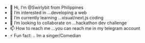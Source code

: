 - 👋 Hi, I’m @Swirlybit from Philippines
- 👀 I’m interested in ...developing a web
- 🌱 I’m currently learning ...visual/next.js coding
- 💞️ I’m looking to collaborate on ...hackathon dev challenge
- 📫 How to reach me ...you can reach me in my telegram account
- ⚡ Fun fact: .. Im a singer/Comedian

<!---
Swirlybit/Swirlybit is a ✨ special ✨ repository because its `README.md` (this file) appears on your GitHub profile.
You can click the Preview link to take a look at your changes.
--->
